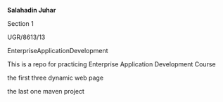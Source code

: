 **Salahadin Juhar**


Section 1


UGR/8613/13


EnterpriseApplicationDevelopment

This is a repo for practicing Enterprise Application Development Course

the first three dynamic web page 


the last one maven project  
